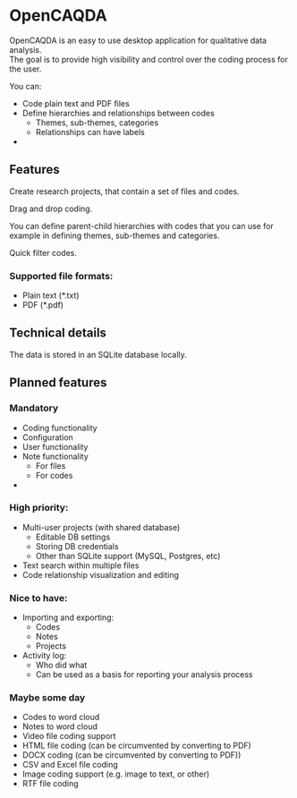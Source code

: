 # OpenCAQDA

OpenCAQDA is an easy to use desktop application for qualitative data analysis.  
The goal is to provide high visibility and control over the coding process for the user.

You can:

- Code plain text and PDF files
- Define hierarchies and relationships between codes
    - Themes, sub-themes, categories
    - Relationships can have labels
-

## Features

Create research projects, that contain a set of files and codes.

Drag and drop coding.

You can define parent-child hierarchies with codes that you can use for
example in defining themes, sub-themes and categories.

Quick filter codes.

### Supported file formats:

- Plain text (*.txt)
- PDF (*.pdf)

## Technical details

The data is stored in an SQLite database locally.

## Planned features

### Mandatory

- Coding functionality
- Configuration
- User functionality
- Note functionality
    - For files
    - For codes
-

### High priority:

- Multi-user projects (with shared database)
    - Editable DB settings
    - Storing DB credentials
    - Other than SQLite support (MySQL, Postgres, etc)
- Text search within multiple files
- Code relationship visualization and editing

### Nice to have:

- Importing and exporting:
    - Codes
    - Notes
    - Projects
- Activity log:
    - Who did what
    - Can be used as a basis for reporting your analysis process

### Maybe some day

- Codes to word cloud
- Notes to word cloud
- Video file coding support
- HTML file coding (can be circumvented by converting to PDF)
- DOCX coding (can be circumvented by converting to PDF))
- CSV and Excel file coding
- Image coding support (e.g. image to text, or other)
- RTF file coding
